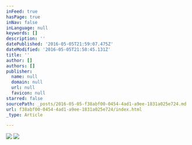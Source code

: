 ```yaml
---
inFeed: true
hasPage: true
inNav: false
inLanguage: null
keywords: []
description: ''
datePublished: '2016-05-05T21:59:07.475Z'
dateModified: '2016-05-05T21:58:45.131Z'
title: ''
author: []
authors: []
publisher:
  name: null
  domain: null
  url: null
  favicon: null
starred: false
sourcePath: _posts/2016-05-05-f38abf00-0454-4ad1-a9ee-1831a025e724.md
url: f38abf00-0454-4ad1-a9ee-1831a025e724/index.html
_type: Article

---
```

![](https://the-grid-user-content.s3-us-west-2.amazonaws.com/67e01418-f3f8-4a31-9309-b36443260f90.jpg)
![](https://the-grid-user-content.s3-us-west-2.amazonaws.com/c1dc27ba-6a21-4040-a74b-d587ab7f556b.jpg)